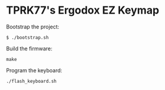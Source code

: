 # TPRK77's Ergodox EZ Keymap #

Bootstrap the project:

```
$ ./bootstrap.sh
```

Build the firmware:

```
make
```

Program the keyboard:

```
./flash_keyboard.sh
```
